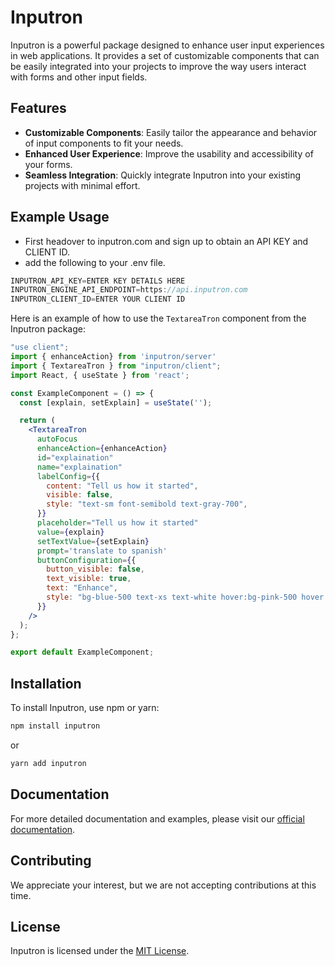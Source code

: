# Inputron

Inputron is a powerful package designed to enhance user input experiences in web applications. It provides a set of customizable components that can be easily integrated into your projects to improve the way users interact with forms and other input fields.

## Features

- **Customizable Components**: Easily tailor the appearance and behavior of input components to fit your needs.
- **Enhanced User Experience**: Improve the usability and accessibility of your forms.
- **Seamless Integration**: Quickly integrate Inputron into your existing projects with minimal effort.

## Example Usage

- First headover to inputron.com and sign up to obtain an API KEY and CLIENT ID.
- add the following to your .env file.

```jsx
INPUTRON_API_KEY=ENTER KEY DETAILS HERE
INPUTRON_ENGINE_API_ENDPOINT=https://api.inputron.com
INPUTRON_CLIENT_ID=ENTER YOUR CLIENT ID
```
Here is an example of how to use the `TextareaTron` component from the Inputron package:

```jsx
"use client";
import { enhanceAction} from 'inputron/server'
import { TextareaTron } from "inputron/client";
import React, { useState } from 'react';

const ExampleComponent = () => {
  const [explain, setExplain] = useState('');

  return (
    <TextareaTron
      autoFocus
      enhanceAction={enhanceAction}
      id="explaination"
      name="explaination"
      labelConfig={{
        content: "Tell us how it started",
        visible: false,
        style: "text-sm font-semibold text-gray-700",
      }}
      placeholder="Tell us how it started"
      value={explain}
      setTextValue={setExplain}
      prompt='translate to spanish'
      buttonConfiguration={{
        button_visible: false,
        text_visible: true,
        text: "Enhance",
        style: "bg-blue-500 text-xs text-white hover:bg-pink-500 hover:text-black",
      }}
    />
  );
};

export default ExampleComponent;
```

## Installation

To install Inputron, use npm or yarn:

```bash
npm install inputron
```

or

```bash
yarn add inputron
```

## Documentation

For more detailed documentation and examples, please visit our [official documentation](https://www.inputron.com/docs).

## Contributing

We appreciate your interest, but we are not accepting contributions at this time.

## License

Inputron is licensed under the [MIT License](#).
